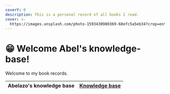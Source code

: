 ```yaml
---
coverY: 0
description: This is a personal record of all books I read.
cover: >-
  https://images.unsplash.com/photo-1593430980369-68efc5a5eb34?crop=entropy&cs=srgb&fm=jpg&ixid=MnwxOTcwMjR8MHwxfHNlYXJjaHwzfHxib29rc2hlbGZ8ZW58MHx8fHwxNjM3MTg5OTc4&ixlib=rb-1.2.1&q=85
---
```


# 😁 Welcome Abel's knowledge-base!

Welcome to my book records.

| Abelazo's knowledge base | [Knowledge base](https://app.gitbook.com/s/2263haKu2XI4Xdeu1Tv0/) |
| ------------------------ | ----------------------------------------------------------------- |
